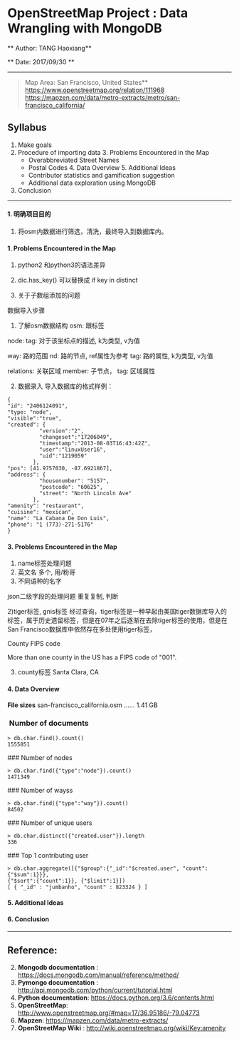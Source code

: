 # OpenStreetMap Project : Data Wrangling with MongoDB

** Author: TANG Haoxiang**

** Date: 2017/09/30 **

---

> Map Area: San Francisco, United States**  
> https://www.openstreetmap.org/relation/111968  
> https://mapzen.com/data/metro-extracts/metro/san-francisco_california/

## Syllabus

1. Make goals
2. Procedure of importing data
3. Problems Encountered in the Map
    - Over­abbreviated Street Names
    - Postal Codes
4. Data Overview
5. Additional Ideas
    - Contributor statistics and gamification suggestion
    - Additional data exploration using MongoDB
6. Conclusion

---

#### 1. 明确项目目的

1) 将osm内数据进行筛选，清洗，最终导入到数据库内。


#### 1. Problems Encountered in the Map
1. python2 和python3的语法差异
1. dic.has_key()
可以替换成 if key in distinct

2. 关于子数组添加的问题



数据导入步骤
1. 了解osm数据结构
osm: 跟标签

node:
    tag: 对于该坐标点的描述, k为类型, v为值

way: 路的范围
    nd: 路的节点, ref属性为参考
    tag: 路的属性, k为类型, v为值

relations: 关联区域
    member: 子节点，
    tag: 区域属性

2. 数据录入
导入数据库的格式样例：
```
{
"id": "2406124091",
"type: "node",
"visible":"true",
"created": {
          "version":"2",
          "changeset":"17206049",
          "timestamp":"2013-08-03T16:43:42Z",
          "user":"linuxUser16",
          "uid":"1219059"
        },
"pos": [41.9757030, -87.6921867],
"address": {
          "housenumber": "5157",
          "postcode": "60625",
          "street": "North Lincoln Ave"
        },
"amenity": "restaurant",
"cuisine": "mexican",
"name": "La Cabana De Don Luis",
"phone": "1 (773)-271-5176"
}
```

#### 3. Problems Encountered in the Map

1) name标签处理问题
1) 英文名 多个, 用/粉哥
2) 不同语种的名字

json二级字段的处理问题
重复复制, 判断

2)tiger标签, gnis标签
经过查询，tiger标签是一种早起由美国tiger数据库导入的标签，属于历史遗留标签，但是在07年之后逐渐在去除tiger标签的使用，但是在San Francisco数据库中依然存在多处使用tiger标签，

County FIPS code

More than one county in the US has a FIPS code of "001".

3) county标签
Santa Clara, CA

<tag k="addr:city" v="San Francisco" />
<tag k="addr:state" v="CA" />

<tag k="addr:state" v="ca" />


#### 4. Data Overview
**File sizes**
san-francisco_california.osm ...... 1.41 GB

###  Number of documents
```
> db.char.find().count()
1555851

```
### Number of nodes

```
> db.char.find({"type":"node"}).count()
1471349
```

### Number of wayss
```
> db.char.find({"type":"way"}).count()
84502
```

### Number of unique users
```
> db.char.distinct({"created.user"}).length
336
```

### Top 1 contributing user
```
> db.char.aggregate([{"$group":{"_id":"$created.user", "count":{"$sum":1}}},
{"$sort":{"count":1}}, {"$limit":1}])
[ { "_id" : "jumbanho", "count" : 823324 } ]
```

#### 5. Additional Ideas


#### 6. Conclusion


---
## Reference:

2. **Mongodb documentation** : https://docs.mongodb.com/manual/reference/method/
3. **Pymongo documentation** : http://api.mongodb.com/python/current/tutorial.html
4. **Python documentation**: https://docs.python.org/3.6/contents.html
5. **OpenStreetMap**: http://www.openstreetmap.org/#map=17/36.95186/-79.04773
5. **Mapzen**: https://mapzen.com/data/metro-extracts/
1. **OpenStreetMap Wiki** : http://wiki.openstreetmap.org/wiki/Key:amenity
